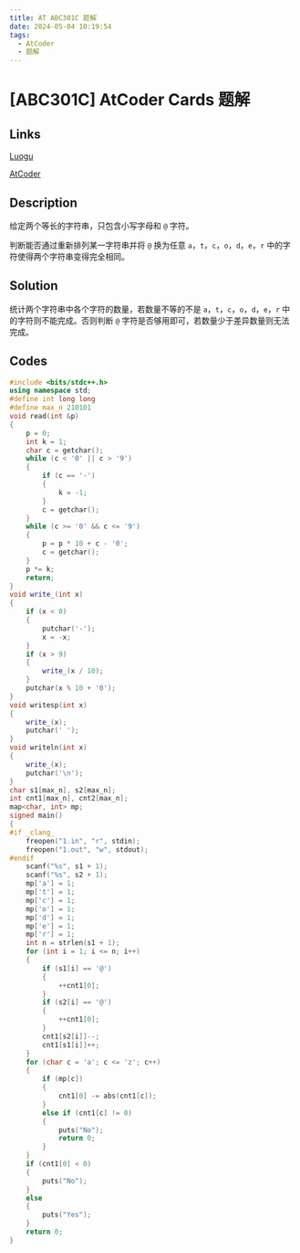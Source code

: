 ```yaml
---
title: AT ABC301C 题解
date: 2024-05-04 10:19:54
tags:
  - AtCoder
  - 题解
---
```

<!---->
<!--more-->

# [ABC301C] AtCoder Cards 题解

## Links

[Luogu](https://www.luogu.com.cn/problem/AT_abc301_c)

[AtCoder](https://atcoder.jp/contests/abc301/tasks/abc301_c)

## Description

给定两个等长的字符串，只包含小写字母和 `@` 字符。

判断能否通过重新排列某一字符串并将 `@` 换为任意 `a`，`t`，`c`，`o`，`d`，`e`，`r` 中的字符使得两个字符串变得完全相同。

## Solution

统计两个字符串中各个字符的数量，若数量不等的不是 `a`，`t`，`c`，`o`，`d`，`e`，`r` 中的字符则不能完成。否则判断 `@` 字符是否够用即可，若数量少于差异数量则无法完成。

## Codes

```cpp
#include <bits/stdc++.h>
using namespace std;
#define int long long
#define max_n 210101
void read(int &p)
{
    p = 0;
    int k = 1;
    char c = getchar();
    while (c < '0' || c > '9')
    {
        if (c == '-')
        {
            k = -1;
        }
        c = getchar();
    }
    while (c >= '0' && c <= '9')
    {
        p = p * 10 + c - '0';
        c = getchar();
    }
    p *= k;
    return;
}
void write_(int x)
{
    if (x < 0)
    {
        putchar('-');
        x = -x;
    }
    if (x > 9)
    {
        write_(x / 10);
    }
    putchar(x % 10 + '0');
}
void writesp(int x)
{
    write_(x);
    putchar(' ');
}
void writeln(int x)
{
    write_(x);
    putchar('\n');
}
char s1[max_n], s2[max_n];
int cnt1[max_n], cnt2[max_n];
map<char, int> mp;
signed main()
{
#if _clang_
    freopen("1.in", "r", stdin);
    freopen("1.out", "w", stdout);
#endif
    scanf("%s", s1 + 1);
    scanf("%s", s2 + 1);
    mp['a'] = 1;
    mp['t'] = 1;
    mp['c'] = 1;
    mp['o'] = 1;
    mp['d'] = 1;
    mp['e'] = 1;
    mp['r'] = 1;
    int n = strlen(s1 + 1);
    for (int i = 1; i <= n; i++)
    {
        if (s1[i] == '@')
        {
            ++cnt1[0];
        }
        if (s2[i] == '@')
        {
            ++cnt1[0];
        }
        cnt1[s2[i]]--;
        cnt1[s1[i]]++;
    }
    for (char c = 'a'; c <= 'z'; c++)
    {
        if (mp[c])
        {
            cnt1[0] -= abs(cnt1[c]);
        }
        else if (cnt1[c] != 0)
        {
            puts("No");
            return 0;
        }
    }
    if (cnt1[0] < 0)
    {
        puts("No");
    }
    else
    {
        puts("Yes");
    }
    return 0;
}
```

